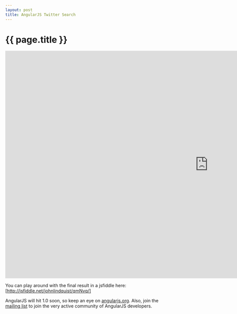 ```yaml
---
layout: post
title: AngularJS Twitter Search
---
```


{{ page.title }}
================

<iframe width="1280" height="720" src="http://www.youtube.com/embed/IRelx4-ISbs?hd=1" frameborder="0" allowfullscreen></iframe>

You can play around with the final result in a jsfiddle here: [http://jsfiddle.net/johnlindquist/qmNvq/]

AngularJS will hit 1.0 soon, so keep an eye on [angularjs.org]. Also, join the [mailing list] to join the very active
community of AngularJS developers.

[http://jsfiddle.net/johnlindquist/qmNvq/]: http://jsfiddle.net/johnlindquist/qmNvq/ "jsfiddle for the AngularJS
Twitter Search"
[angularjs.org]: http://angularjs.org "AngularJS home page"
[mailing list]: https://groups.google.com/forum/?fromgroups#!forum/angular "AngularJS mailling list"